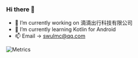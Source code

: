 ### Hi there 👋


- 🔭 I’m currently working on 滴滴出行科技有限公司
- 🌱 I’m currently learning Kotlin for Android
- 📫 Email -> swulmc@qq.com

![Metrics](https://metrics.lecoq.io/Mecenlee?template=classic&languages=1&introduction=1&isocalendar=1&base=header%2C%20activity%2C%20community%2C%20repositories%2C%20metadata&base.indepth=false&base.hireable=false&base.skip=false&isocalendar=false&isocalendar.duration=full-year&languages=false&languages.ignored=HTML%2CCSS%2CJavaScript&languages.limit=8&languages.threshold=0%25&languages.other=false&languages.colors=github&languages.sections=most-used&languages.indepth=false&languages.analysis.timeout=15&languages.analysis.timeout.repositories=7.5&languages.categories=markup%2C%20programming&languages.recent.categories=markup%2C%20programming&languages.recent.load=300&languages.recent.days=14&introduction=false&introduction.title=true&config.timezone=Asia%2FShanghai)
